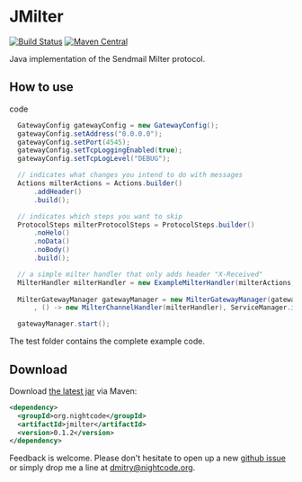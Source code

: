 # JMilter

[![Build Status](https://travis-ci.org/nightcode/jmilter.svg?branch=master)](https://travis-ci.org/nightcode/jmilter)
[![Maven Central](https://img.shields.io/maven-central/v/org.nightcode/jmilter.svg)](http://search.maven.org/#search%7Cga%7C1%7Cg%3Aorg.nightcode%20AND%20a%3Ajmilter)

Java implementation of the Sendmail Milter protocol.

How to use
----------

code

```java
  GatewayConfig gatewayConfig = new GatewayConfig();
  gatewayConfig.setAddress("0.0.0.0");
  gatewayConfig.setPort(4545);
  gatewayConfig.setTcpLoggingEnabled(true);
  gatewayConfig.setTcpLogLevel("DEBUG");

  // indicates what changes you intend to do with messages
  Actions milterActions = Actions.builder()
      .addHeader()
      .build();

  // indicates which steps you want to skip
  ProtocolSteps milterProtocolSteps = ProtocolSteps.builder()
      .noHelo()
      .noData()
      .noBody()
      .build();

  // a simple milter handler that only adds header "X-Received"
  MilterHandler milterHandler = new ExampleMilterHandler(milterActions, milterProtocolSteps);
 
  MilterGatewayManager gatewayManager = new MilterGatewayManager(gatewayConfig
      , () -> new MilterChannelHandler(milterHandler), ServiceManager.instance());

  gatewayManager.start();
```

The test folder contains the complete example code.

Download
--------

Download [the latest jar][1] via Maven:
```xml
<dependency>
  <groupId>org.nightcode</groupId>
  <artifactId>jmilter</artifactId>
  <version>0.1.2</version>
</dependency>
```

Feedback is welcome. Please don't hesitate to open up a new [github issue](https://github.com/nightcode/jmilter/issues) or simply drop me a line at <dmitry@nightcode.org>.


 [1]: http://oss.sonatype.org/service/local/artifact/maven/redirect?r=releases&g=org.nightcode&a=jmilter&v=LATEST
